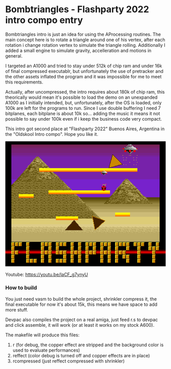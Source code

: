 # Bombtriangles - Flashparty 2022 intro compo entry

Bombtriangles intro is just an idea for using the AProcessing routines.
The main concept here is to rotate a triangle around one of his vertex, after each rotation i change rotation vertex to simulate the triangle rolling.
Additionally I added a small engine to simulate gravity, accelleration and motions in general.

I targeted an A1000 and tried to stay under 512k of chip ram and under 16k of final compressed executablr, but unfortunately the use of pretracker and the other assets inflated the program and it was impossible for me to meet this requirements.

Actually, after uncompressed, the intro requires about 180k of chip ram, this theorically would mean it's possible to load the demo on an unexpanded A1000 as I initially intended, but, unfortunately, after the OS is loaded, only 100k are left for the programs to run.
Since I use double buffering I need 7 bitplanes, each bitplane is about 10k so... adding the music it means it not possible to say under 100k even if i keep the business code very compact.

This intro got second place at "Flashparty 2022" Buenos Aires, Argentina in the "Oldskool Intro compo".
Hope you like it.

![workbench3-crop-2209251558-01.png](workbench3-crop-2209251558-01.png)

Youtube: https://youtu.be/laCF_g7ynyU

### How to build

You just need vasm to build the whole project, shrinkler compress it, the final executable for now it's about 15k, this means we have space to add more stuff.

Devpac also compiles the project on a real amiga, just feed r.s to devpac and click assemble, it will work (or at least it works on my stock A600).

The makefile will produce this files:
1. r (for debug, the copper effect are stripped and the background color is used to evaluate performances)
2. reffect (color debug is turned off and copper effects are in place)
3. rcompressed (just reffect compressed with shrinkler)






